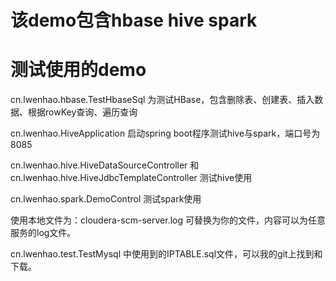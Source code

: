 # 该demo包含hbase hive spark
# 测试使用的demo

  cn.lwenhao.hbase.TestHbaseSql 为测试HBase，包含删除表、创建表、插入数据、根据rowKey查询、遍历查询
  
  cn.lwenhao.HiveApplication 启动spring boot程序测试hive与spark，端口号为8085
  
  cn.lwenhao.hive.HiveDataSourceController 和 cn.lwenhao.hive.HiveJdbcTemplateController 测试hive使用
  
  cn.lwenhao.spark.DemoControl 测试spark使用
  
  使用本地文件为：cloudera-scm-server.log 可替换为你的文件，内容可以为任意服务的log文件。
  
  cn.lwenhao.test.TestMysql 中使用到的IPTABLE.sql文件，可以我的git上找到和下载。
